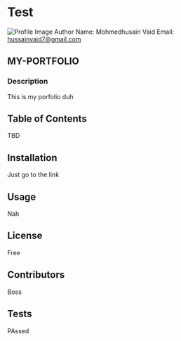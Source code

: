 # Test
![Profile Image](https://avatars.githubusercontent.com/u/59095556?)
Author Name: Mohmedhusain Vaid
Email: hussainvaid7@gmail.com
## MY-PORTFOLIO

### Description
This is my porfolio duh

## Table of Contents
 TBD

## Installation
Just go to the link 

## Usage
Nah

## License
Free

## Contributors
Boss

## Tests
PAssed

